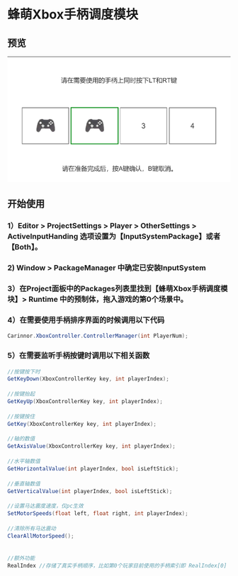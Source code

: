 # 蜂萌Xbox手柄调度模块
## 预览
![image](ReadMeImage\preview.png)
## 开始使用
### 1）Editor > ProjectSettings > Player > OtherSettings > ActiveInputHanding 选项设置为【InputSystemPackage】或者【Both】。
### 2) Window > PackageManager 中确定已安装InputSystem
### 3）在Project面板中的Packages列表里找到【蜂萌Xbox手柄调度模块】> Runtime 中的预制体，拖入游戏的第0个场景中。
### 4）在需要使用手柄排序界面的时候调用以下代码
```csharp
Carinnor.XboxController.ControllerManager(int PlayerNum);
```
### 5）在需要监听手柄按键时调用以下相关函数
```csharp
//按键按下时
GetKeyDown(XboxControllerKey key, int playerIndex);

//按键抬起
GetKeyUp(XboxControllerKey key, int playerIndex);

//按键按住
GetKey(XboxControllerKey key, int playerIndex);

//轴的数值
GetAxisValue(XboxControllerKey key, int playerIndex);

//水平轴数值
GetHorizontalValue(int playerIndex, bool isLeftStick);

//垂直轴数值
GetVerticalValue(int playerIndex, bool isLeftStick);

//设置马达震度速度，仅pc生效
SetMotorSpeeds(float left, float right, int playerIndex);

//清除所有马达震动
ClearAllMotorSpeed();


//额外功能
RealIndex //存储了真实手柄顺序，比如第0个玩家目前使用的手柄索引即 RealIndex[0] 可以由此推测玩家使用的屏幕
```